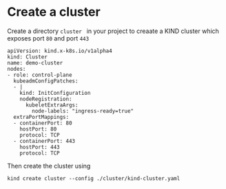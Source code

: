 # Create a cluster

Create a directory ``cluster `` in your project to creaate a KIND cluster which exposes port ``80`` and port ```443```

```
apiVersion: kind.x-k8s.io/v1alpha4
kind: Cluster
name: demo-cluster
nodes:
- role: control-plane
  kubeadmConfigPatches:
  - |
    kind: InitConfiguration
    nodeRegistration:
      kubeletExtraArgs:
        node-labels: "ingress-ready=true"
  extraPortMappings:
  - containerPort: 80
    hostPort: 80
    protocol: TCP
  - containerPort: 443
    hostPort: 443
    protocol: TCP
```

Then create the cluster using 

```
kind create cluster --config ./cluster/kind-cluster.yaml
```
